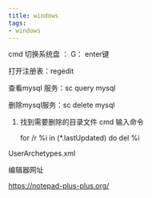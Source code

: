 ```yaml
---
title: windows
tags: 
- windows
---
```



cmd 切换系统盘 ： G： enter键

打开注册表：regedit

查看mysql 服务：sc query mysql

删除mysql服务：sc delete mysql



1. 找到需要删除的目录文件 cmd  输入命令

   for /r %i in (*.lastUpdated) do del %i 

UserArchetypes.xml

编辑器网址

https://notepad-plus-plus.org/

